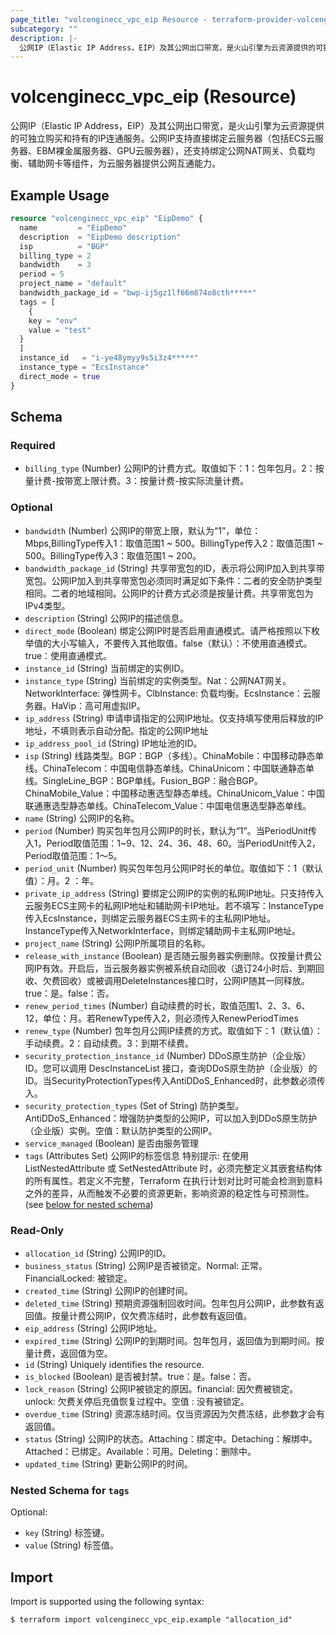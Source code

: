 ```yaml
---
page_title: "volcenginecc_vpc_eip Resource - terraform-provider-volcenginecc"
subcategory: ""
description: |-
  公网IP（Elastic IP Address，EIP）及其公网出口带宽，是火山引擎为云资源提供的可独立购买和持有的IP连通服务。公网IP支持直接绑定云服务器（包括ECS云服务器、EBM裸金属服务器、GPU云服务器），还支持绑定公网NAT网关、负载均衡、辅助网卡等组件，为云服务器提供公网互通能力。
---
```


# volcenginecc_vpc_eip (Resource)

公网IP（Elastic IP Address，EIP）及其公网出口带宽，是火山引擎为云资源提供的可独立购买和持有的IP连通服务。公网IP支持直接绑定云服务器（包括ECS云服务器、EBM裸金属服务器、GPU云服务器），还支持绑定公网NAT网关、负载均衡、辅助网卡等组件，为云服务器提供公网互通能力。

## Example Usage

```terraform
resource "volcenginecc_vpc_eip" "EipDemo" {
  name         = "EipDemo"
  description  = "EipDemo description"
  isp          = "BGP"
  billing_type = 2
  bandwidth    = 3
  period = 5
  project_name = "default"
  bandwidth_package_id = "bwp-ij5gz1lf66m874o8cth*****"
  tags = [
    {
    key = "env"
    value = "test"
  }
  ]
  instance_id   = "i-ye48ymyy9s5i3z4*****"
  instance_type = "EcsInstance"
  direct_mode = true
}
```

<!-- schema generated by tfplugindocs -->
## Schema

### Required

- `billing_type` (Number) 公网IP的计费方式。取值如下：1：包年包月。2：按量计费-按带宽上限计费。3：按量计费-按实际流量计费。

### Optional

- `bandwidth` (Number) 公网IP的带宽上限，默认为“1”，单位：Mbps,BillingType传入1：取值范围1 ~ 500。BillingType传入2：取值范围1 ~ 500。BillingType传入3：取值范围1 ~ 200。
- `bandwidth_package_id` (String) 共享带宽包的ID，表示将公网IP加入到共享带宽包。公网IP加入到共享带宽包必须同时满足如下条件：二者的安全防护类型相同。二者的地域相同。公网IP的计费方式必须是按量计费。共享带宽包为IPv4类型。
- `description` (String) 公网IP的描述信息。
- `direct_mode` (Boolean) 绑定公网IP时是否启用直通模式。请严格按照以下枚举值的大小写输入，不要传入其他取值。false（默认）：不使用直通模式。true：使用直通模式。
- `instance_id` (String) 当前绑定的实例ID。
- `instance_type` (String) 当前绑定的实例类型。Nat：公网NAT网关。NetworkInterface: 弹性网卡。ClbInstance: 负载均衡。EcsInstance：云服务器。HaVip：高可用虚拟IP。
- `ip_address` (String) 申请申请指定的公网IP地址。仅支持填写使用后释放的IP地址，不填则表示自动分配。指定的公网IP地址
- `ip_address_pool_id` (String) IP地址池的ID。
- `isp` (String) 线路类型。BGP：BGP（多线）。ChinaMobile：中国移动静态单线。ChinaTelecom：中国电信静态单线。ChinaUnicom：中国联通静态单线。SingleLine_BGP：BGP单线。Fusion_BGP：融合BGP。ChinaMobile_Value：中国移动惠选型静态单线。ChinaUnicom_Value：中国联通惠选型静态单线。ChinaTelecom_Value：中国电信惠选型静态单线。
- `name` (String) 公网IP的名称。
- `period` (Number) 购买包年包月公网IP的时长，默认为“1”。当PeriodUnit传入1，Period取值范围：1~9、12、24、36、48、60。当PeriodUnit传入2，Period取值范围：1～5。
- `period_unit` (Number) 购买包年包月公网IP时长的单位。取值如下：1（默认值）：月。2 ：年。
- `private_ip_address` (String) 要绑定公网IP的实例的私网IP地址。只支持传入云服务ECS主网卡的私网IP地址和辅助网卡IP地址。若不填写：InstanceType传入EcsInstance，则绑定云服务器ECS主网卡的主私网IP地址。InstanceType传入NetworkInterface，则绑定辅助网卡主私网IP地址。
- `project_name` (String) 公网IP所属项目的名称。
- `release_with_instance` (Boolean) 是否随云服务器实例删除。仅按量计费公网IP有效。开启后，当云服务器实例被系统自动回收（退订24小时后、到期回收、欠费回收）或被调用DeleteInstances接口时，公网IP随其一同释放。true：是。false：否。
- `renew_period_times` (Number) 自动续费的时长，取值范围1、2、3、6、12，单位：月。若RenewType传入2，则必须传入RenewPeriodTimes
- `renew_type` (Number) 包年包月公网IP续费的方式。取值如下：1（默认值）：手动续费。2：自动续费。3：到期不续费。
- `security_protection_instance_id` (Number) DDoS原生防护（企业版）ID。您可以调用 DescInstanceList 接口，查询DDoS原生防护（企业版）的ID。当SecurityProtectionTypes传入AntiDDoS_Enhanced时，此参数必须传入。
- `security_protection_types` (Set of String) 防护类型。AntiDDoS_Enhanced：增强防护类型的公网IP，可以加入到DDoS原生防护（企业版）实例。空值：默认防护类型的公网IP。
- `service_managed` (Boolean) 是否由服务管理
- `tags` (Attributes Set) 公网IP的标签信息
 特别提示: 在使用 ListNestedAttribute 或 SetNestedAttribute 时，必须完整定义其嵌套结构体的所有属性。若定义不完整，Terraform 在执行计划对比时可能会检测到意料之外的差异，从而触发不必要的资源更新，影响资源的稳定性与可预测性。 (see [below for nested schema](#nestedatt--tags))

### Read-Only

- `allocation_id` (String) 公网IP的ID。
- `business_status` (String) 公网IP是否被锁定。Normal: 正常。FinancialLocked: 被锁定。
- `created_time` (String) 公网IP的创建时间。
- `deleted_time` (String) 预期资源强制回收时间。包年包月公网IP，此参数有返回值。按量计费公网IP，仅欠费冻结时，此参数有返回值。
- `eip_address` (String) 公网IP地址。
- `expired_time` (String) 公网IP的到期时间。包年包月，返回值为到期时间。按量计费，返回值为空。
- `id` (String) Uniquely identifies the resource.
- `is_blocked` (Boolean) 是否被封禁。true：是。false：否。
- `lock_reason` (String) 公网IP被锁定的原因。financial: 因欠费被锁定。unlock: 欠费关停后充值恢复过程中。空值 : 没有被锁定。
- `overdue_time` (String) 资源冻结时间。仅当资源因为欠费冻结，此参数才会有返回值。
- `status` (String) 公网IP的状态。Attaching：绑定中。Detaching：解绑中。Attached：已绑定。Available：可用。Deleting：删除中。
- `updated_time` (String) 更新公网IP的时间。

<a id="nestedatt--tags"></a>
### Nested Schema for `tags`

Optional:

- `key` (String) 标签键。
- `value` (String) 标签值。

## Import

Import is supported using the following syntax:

```shell
$ terraform import volcenginecc_vpc_eip.example "allocation_id"
```